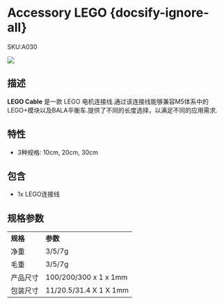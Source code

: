 # Accessory LEGO {docsify-ignore-all}

<el-tag effect="plain">SKU:A030</el-tag>

<div class="product_pic"><img src="assets/img/product_pics/accessory/lego_cable_01.webp"></div>

## 描述

**LEGO Cable** 是一款 LEGO 电机连接线.通过该连接线能够兼容M5体系中的LEGO+模块以及BALA平衡车.提供了不同的长度选择，以满足不同的应用需求.

## 特性

-  3种规格: 10cm, 20cm, 30cm

## 包含

- 1x LEGO连接线

## 规格参数

<table>
   <tr style="font-weight:bold">
      <td>规格</td>
      <td>参数</td>
   </tr>
   <tr>
      <td>净重</td>
      <td>3/5/7g</td>
   </tr>
   <tr>
      <td>毛重</td>
      <td>3/5/7g</td>
   </tr>
   <tr>
      <td>产品尺寸</td>
      <td>100/200/300 x 1 x 1mm</td>
   </tr>
   <tr>
      <td>包装尺寸</td>
      <td>11/20.5/31.4 X 1 X 1mm</td>
   </tr>
 </table>

<script>

   var purchase_link = 'https://m5stack.com/collections/m5-accessory/products/m5stack-lego-motor-adapter-cable';


   anchor_search(purchase_link);
   scrollFunc();

</script>